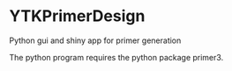 # YTKPrimerDesign
Python gui and shiny app for primer generation

The python program requires the python package primer3.

